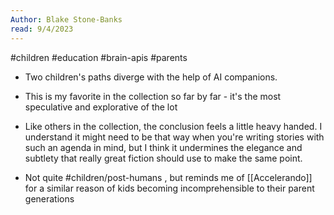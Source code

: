 ```yaml
---
Author: Blake Stone-Banks
read: 9/4/2023
---
```

#children #education #brain-apis #parents 

- Two children's paths diverge with the help of AI companions. 

- This is my favorite in the collection so far by far - it's the most speculative and explorative of the lot
- Like others in the collection, the conclusion feels a little heavy handed. I understand it might need to be that way when you're writing stories with such an agenda in mind, but I think it undermines the elegance and subtlety that really great fiction should use to make the same point. 
- Not quite #children/post-humans , but reminds me of [[Accelerando]] for a similar reason of kids becoming incomprehensible to their parent generations